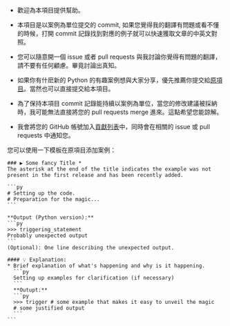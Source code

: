 * 歡迎為本項目提供幫助。

* 本項目是以案例為單位提交的 commit, 如果您覺得我的翻譯有問題或看不懂的時候，打開 commit 記錄找到對應的例子就可以快速獲取文章的中英文對照。

* 您可以隨意開一個 issue 或者 pull requests 與我討論你覺得有問題的翻譯，請不要有任何顧慮。畢竟討論出真知。

* 如果你有什麽新的 Python 的有趣案例想與大家分享，優先推薦你提交給[原項目](https://github.com/satwikkansal/wtfpython/)。當然也可以直接提交給本項目。

* 為了保持本項目 commit 記錄能持續以案例為單位，當您的修改建議被採納時，我可能無法直接將您的 pull requests merge 進來。這點希望您能諒解。

* 我會將您的 GitHub 帳號加入[貢獻列表](https://github.com/meliodaseren/wtfpython-cn/blob/master/CONTRIBUTORS.md)中，同時會在相關的 issue 或 pull requests 中通知您。

您可以使用一下模板在原項目添加案例：

    ### ▶ Some fancy Title *
    The asterisk at the end of the title indicates the example was not present in the first release and has been recently added.

    ```py
    # Setting up the code.
    # Preparation for the magic...
    ```

    **Output (Python version):**
    ```py
    >>> triggering_statement
    Probably unexpected output
    ```
    (Optional): One line describing the unexpected output.

    #### 💡 Explanation:
    * Brief explanation of what's happening and why is it happening.
      ```py
      Setting up examples for clarification (if necessary)
      ```
      **Outupt:**
      ```py
      >>> trigger # some example that makes it easy to unveil the magic
      # some justified output
      ```
    ```